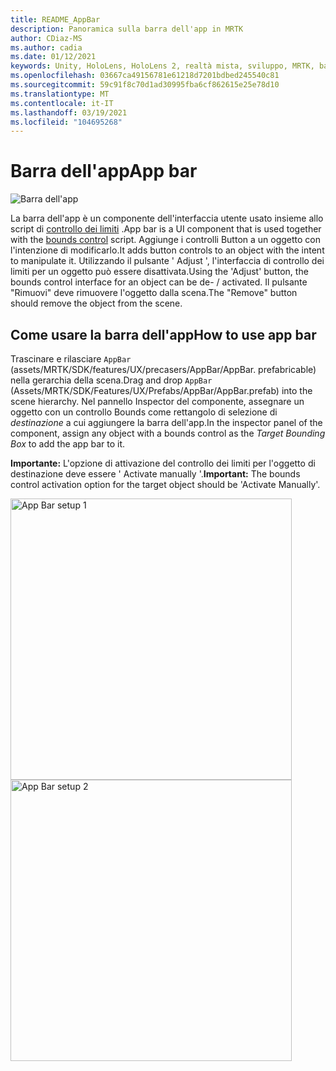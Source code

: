 ```yaml
---
title: README_AppBar
description: Panoramica sulla barra dell'app in MRTK
author: CDiaz-MS
ms.author: cadia
ms.date: 01/12/2021
keywords: Unity, HoloLens, HoloLens 2, realtà mista, sviluppo, MRTK, barra dell'app,
ms.openlocfilehash: 03667ca49156781e61218d7201bdbed245540c81
ms.sourcegitcommit: 59c91f8c70d1ad30995fba6cf862615e25e78d10
ms.translationtype: MT
ms.contentlocale: it-IT
ms.lasthandoff: 03/19/2021
ms.locfileid: "104695268"
---
```

# <a name="app-bar"></a><span data-ttu-id="2098c-104">Barra dell'app</span><span class="sxs-lookup"><span data-stu-id="2098c-104">App bar</span></span>

![Barra dell'app](Images/AppBar/MRTK_AppBar_Main.png)

<span data-ttu-id="2098c-106">La barra dell'app è un componente dell'interfaccia utente usato insieme allo script di [controllo dei limiti](README_BoundsControl.md) .</span><span class="sxs-lookup"><span data-stu-id="2098c-106">App bar is a UI component that is used together with the [bounds control](README_BoundsControl.md) script.</span></span> <span data-ttu-id="2098c-107">Aggiunge i controlli Button a un oggetto con l'intenzione di modificarlo.</span><span class="sxs-lookup"><span data-stu-id="2098c-107">It adds button controls to an object with the intent to manipulate it.</span></span> <span data-ttu-id="2098c-108">Utilizzando il pulsante ' Adjust ', l'interfaccia di controllo dei limiti per un oggetto può essere disattivata.</span><span class="sxs-lookup"><span data-stu-id="2098c-108">Using the 'Adjust' button, the bounds control interface for an object can be de- / activated.</span></span> <span data-ttu-id="2098c-109">Il pulsante "Rimuovi" deve rimuovere l'oggetto dalla scena.</span><span class="sxs-lookup"><span data-stu-id="2098c-109">The "Remove" button should remove the object from the scene.</span></span>

## <a name="how-to-use-app-bar"></a><span data-ttu-id="2098c-110">Come usare la barra dell'app</span><span class="sxs-lookup"><span data-stu-id="2098c-110">How to use app bar</span></span>

<span data-ttu-id="2098c-111">Trascinare e rilasciare `AppBar` (assets/MRTK/SDK/features/UX/precasers/AppBar/AppBar. prefabricable) nella gerarchia della scena.</span><span class="sxs-lookup"><span data-stu-id="2098c-111">Drag and drop `AppBar` (Assets/MRTK/SDK/Features/UX/Prefabs/AppBar/AppBar.prefab) into the scene hierarchy.</span></span> <span data-ttu-id="2098c-112">Nel pannello Inspector del componente, assegnare un oggetto con un controllo Bounds come rettangolo di selezione di *destinazione* a cui aggiungere la barra dell'app.</span><span class="sxs-lookup"><span data-stu-id="2098c-112">In the inspector panel of the component, assign any object with a bounds control as the *Target Bounding Box* to add the app bar to it.</span></span>

<span data-ttu-id="2098c-113">**Importante:** L'opzione di attivazione del controllo dei limiti per l'oggetto di destinazione deve essere ' Activate manually '.</span><span class="sxs-lookup"><span data-stu-id="2098c-113">**Important:** The bounds control activation option for the target object should be 'Activate Manually'.</span></span>

<img src="Images/AppBar/MRTK_AppBar_Setup1.png" width="450" alt="App Bar setup 1">

<img src="Images/AppBar/MRTK_AppBar_Setup2.png" width="450" alt="App Bar setup 2">
